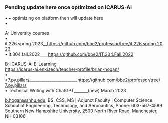 ### Pending update here once optimized on ICARUS-AI  
• 
• optimizing on platform then will update here  
• 


A: University courses  
• it.226.spring.2023__https://github.com/bbe2/professor/tree/it.226.spring.2023  
• it.304.fall.2022____https://github.com/bbe2/IT.304.Fall.2022  

B: ICARUS-AI E-Learning  
https://icarus-ai.enki.tech/teacher-profile/brian-hogan/  
• >7.py.pillars________________________https://github.com/bbe2/professor/tree/7.py.pillars  
• Technical Writing with ChatGPT_______(new) March 2023  


 






b.hogan@snhu.edu, BS, CSS, MS | Adjunct Faculty | Computer Science   
School of Engineering, Technology, and Aeronautics, Phone: 603-567-4589   
Southern New Hampshire University, 2500 North River Road, Manchester, NH 03106  
